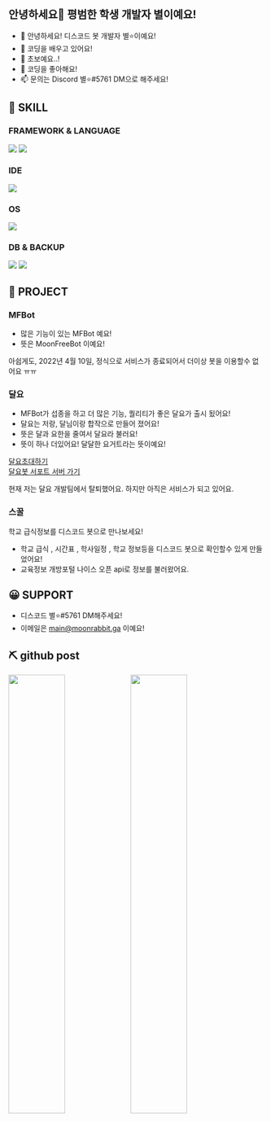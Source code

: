 ## 안녕하세요👋 평범한 학생 개발자 별이예요!

- 👋 안녕하세요! 디스코드 봇 개발자 별⭐이예요!
- 👀 코딩을 배우고 있어요!
- 🌱 초보예요..!
- 💞️ 코딩을 좋아해요!
- 📫 문의는 Discord 별⭐#5761 DM으로 해주세요!

## 🔧 SKILL

### FRAMEWORK & LANGUAGE

<img src="https://img.shields.io/badge/Node.js-339933?style=for-the-badge&amp;logo=nodedotjs&amp;logoColor=white">
<img src="https://img.shields.io/badge/Python-14354C?style=for-the-badge&logo=python&logoColor=white">

### IDE

<img src="https://img.shields.io/badge/Visual_Studio_Code-0078D4?style=for-the-badge&logo=visual%20studio%20code&logoColor=white">

### OS

<img src="https://img.shields.io/badge/Windows-0078D6?style=for-the-badge&logo=windows&logoColor=white">

### DB & BACKUP

<img src="https://img.shields.io/badge/MongoDB-%234ea94b.svg?style=for-the-badge&logo=mongodb&logoColor=white">
<img src="https://img.shields.io/badge/github-%23121011.svg?style=for-the-badge&logo=github&logoColor=white">

## 📮 PROJECT

### MFBot

- 많은 기능이 있는 MFBot 예요!
- 뜻은 MoonFreeBot 이예요!

아쉽게도, 2022년 4월 10일, 정식으로 서비스가 종료되어서 더이상 봇을 이용할수 없어요 ㅠㅠ

### 달요
- MFBot가 섭종을 하고 더 많은 기능, 퀄리티가 좋은 달요가 출시 됬어요!
- 달요는 저랑, 달님이랑 합작으로 만들어 졌어요!
- 뜻은 달과 요한을 줄여서 달요라 불러요!
- 뜻이 하나 더있어요! 달달한 요거트라는 뜻이예요!

[달요초대하기](http://www.moonyo-invite.kro.kr/)  
[달요봇 서포트 서버 가기](http://www.moonyo-support.kro.kr/)

현재 저는 달요 개발팀에서 탈퇴했어요. 하지만 아직은 서비스가 되고 있어요.

### 스꿀
학교 급식정보를 디스코드 봇으로 만나보세요!

- 학교 급식 , 시간표 , 학사일정 , 학교 정보등을 디스코드 봇으로 확인할수 있게 만들었어요!
- 교육정보 개방포털 나이스 오픈 api로 정보를 불러왔어요.

## 😀 SUPPORT

- 디스코드 별⭐#5761 DM해주세요!
- 이메일은 main@moonrabbit.ga 이예요!

## ⛏️ github post

<img align="left" width="47%" src="https://github-readme-stats.vercel.app/api?username=rabbitilove110&show_icons=true&theme=dracula&include_all_commits=true&count_private=true"/>
<img align="left" width="47%" src="https://github-readme-stats.vercel.app/api/top-langs/?username=rabbitilove110&layout=compact&langs_count=7&theme=dracula"/>
